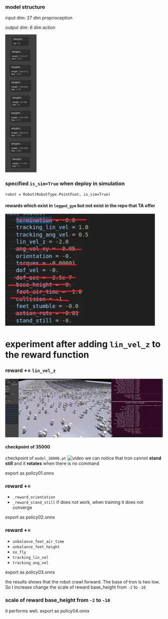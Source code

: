 ### model structure

input dim: 27 dim proprioception

output dim: 6 dim action 

<img src="./assets/image-20241208114321449.png" alt="image-20241208114321449" style="zoom:50%;" />

### specified ```is_sim=True``` when deploy in simulation

```
robot = Robot(RobotType.PointFoot, is_sim=True)
```
####  rewards which exist in ```legged_gym``` but not exist in the repo that TA offer
![image-20241208102741868](./assets/image-20241208102741868.png)

# experiment after adding ```lin_vel_z``` to the reward function
### reward += ```lin_vel_z```

![image-20241208102916680](./assets/image-20241208102916680.png)

#### checkpoint of 35000
checkpoint of ```model_36000.pt```
![video](./assets/lin_z_reward_35000.gif)
we can notice that tron cannot **stand still** and it **rotates** when there is no command

export as policy01.onnx
### reward += 
-  ```_reward_orientation``` 
- ```_reward_stand_still```
if does not work, when training it does not converge

export as policy02.onnx

###  reward += 
- ```unbalance_feet_air_time```
- ```unbalance_feet_height```
-  ```no_fly```
- ```tracking_lin_vel```
- ```tracking_ang_vel```

export as policy03.onnx

the results shows that the robot crawl forward. The base of tron is two low. So I increase change the scale of reward base_height from ```-2``` to ```-10```

### scale of reward base_height from ```-2``` to ```-10```
it performs well.
export as policy04.onnx
